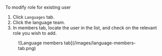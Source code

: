 To modify role for existing user

1. Click `Languages` tab.
1. Click the language team.
1. In members tab, locate the user in the list, and check on the relevant role you wish to add.
<figure>
![Language members tab](/images/language-members-tab.png)
</figure>
<br/>